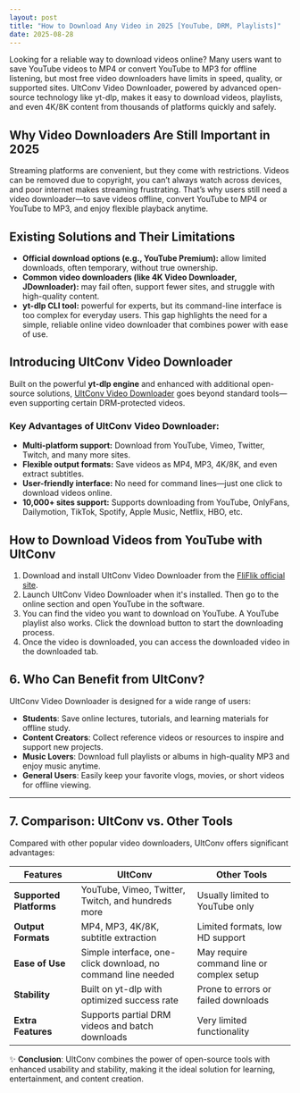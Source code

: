 ```yaml
---
layout: post
title: "How to Download Any Video in 2025 [YouTube, DRM, Playlists]"
date: 2025-08-28
---
```


Looking for a reliable way to download videos online? Many users want to save YouTube videos to MP4 or convert YouTube to MP3 for offline listening, but most free video downloaders have limits in speed, quality, or supported sites. UltConv Video Downloader, powered by advanced open-source technology like yt-dlp, makes it easy to download videos, playlists, and even 4K/8K content from thousands of platforms quickly and safely.

## Why Video Downloaders Are Still Important in 2025

Streaming platforms are convenient, but they come with restrictions. Videos can be removed due to copyright, you can’t always watch across devices, and poor internet makes streaming frustrating. That’s why users still need a video downloader—to save videos offline, convert YouTube to MP4 or YouTube to MP3, and enjoy flexible playback anytime.

## Existing Solutions and Their Limitations

- **Official download options (e.g., YouTube Premium):** allow limited downloads, often temporary, without true ownership.
- **Common video downloaders (like 4K Video Downloader, JDownloader):** may fail often, support fewer sites, and struggle with high-quality content.
- **yt-dlp CLI tool:** powerful for experts, but its command-line interface is too complex for everyday users.
  This gap highlights the need for a simple, reliable online video downloader that combines power with ease of use.

## Introducing UltConv Video Downloader

Built on the powerful **yt-dlp engine** and enhanced with additional open-source solutions, [UltConv Video Downloader](https://fliflik.com/video-downloader/) goes beyond standard tools—even supporting certain DRM-protected videos.

### Key Advantages of UltConv Video Downloader:

- **Multi-platform support:** Download from YouTube, Vimeo, Twitter, Twitch, and many more sites.
- **Flexible output formats:** Save videos as MP4, MP3, 4K/8K, and even extract subtitles.
- **User-friendly interface:** No need for command lines—just one click to download videos online.
- **10,000+ sites support:** Supports downloading from YouTube, OnlyFans, Dailymotion, TikTok, Spotify, Apple Music, Netflix, HBO, etc.

## How to Download Videos from YouTube with UltConv

1. Download and install UltConv Video Downloader from the [FliFlik official site](https://fliflik.com/).
2. Launch UltConv Video Downloader when it's installed. Then go to the online section and open YouTube in the software.
3. You can find the video you want to download on YouTube. A YouTube playlist also works. Click the download button to start the downloading process.
4. Once the video is downloaded, you can access the downloaded video in the downloaded tab.

## 6. Who Can Benefit from UltConv?

UltConv Video Downloader is designed for a wide range of users:

- **Students**: Save online lectures, tutorials, and learning materials for offline study.
- **Content Creators**: Collect reference videos or resources to inspire and support new projects.
- **Music Lovers**: Download full playlists or albums in high-quality MP3 and enjoy music anytime.
- **General Users**: Easily keep your favorite vlogs, movies, or short videos for offline viewing.

---

## 7. Comparison: UltConv vs. Other Tools

Compared with other popular video downloaders, UltConv offers significant advantages:

| Features | UltConv | Other Tools |
| --- | --- | --- |
| **Supported Platforms** | YouTube, Vimeo, Twitter, Twitch, and hundreds more | Usually limited to YouTube only |
| **Output Formats** | MP4, MP3, 4K/8K, subtitle extraction | Limited formats, low HD support |
| **Ease of Use** | Simple interface, one-click download, no command line needed | May require command line or complex setup |
| **Stability** | Built on yt-dlp with optimized success rate | Prone to errors or failed downloads |
| **Extra Features** | Supports partial DRM videos and batch downloads | Very limited functionality |

✨ **Conclusion**: UltConv combines the power of open-source tools with enhanced usability and stability, making it the ideal solution for learning, entertainment, and content creation. 

